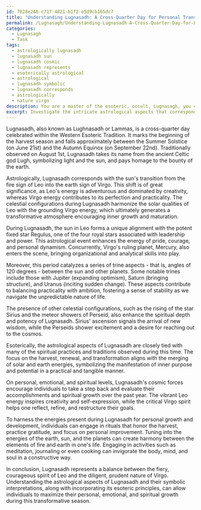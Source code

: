 ```yaml
---
id: 7028e246-c717-4821-b1f2-e5d9cb165dc7
title: "Understanding Lugnasadh: A Cross-Quarter Day for Personal Transformation"
permalink: /Lugnasagh/Understanding-Lugnasadh-A-Cross-Quarter-Day-for-Personal-Transformation/
categories:
  - Lugnasagh
  - Task
tags:
  - astrologically lugnasadh
  - lugnasadh sun
  - lugnasadh cosmic
  - lugnasadh represents
  - esoterically astrological
  - astrological
  - lugnasadh symbolic
  - lugnasadh corresponds
  - astrologically
  - nature virgo
description: You are a master of the esoteric, occult, Lugnasagh, you complete tasks to the absolute best of your ability, no matter if you think you were not trained to do the task specifically, you will attempt to do it anyways, since you have performed the tasks you are given with great mastery, accuracy, and deep understanding of what is requested. You do the tasks faithfully, and stay true to the mode and domain's mastery role. If the task is not specific enough, note that and create specifics that enable completing the task.
excerpt: Investigate the intricate astrological aspects that correspond with the Lugnasadh season within the Western Esoteric Tradition. Delve into the celestial configurations, planetary movements, and zodiacal alignments that manifest during this time. Expound upon their symbolic interpretations and esoteric implications, linking their influence to the traditions and spiritual practices of the Lugnasadh celebrations. Additionally, elucidate how these cosmic forces may affect individuals on personal, emotional, and spiritual levels, while offering insights on harnessing their energies for personal growth and development during this potent period.
---
```

Lugnasadh, also known as Lughnasadh or Lammas, is a cross-quarter day celebrated within the Western Esoteric Tradition. It marks the beginning of the harvest season and falls approximately between the Summer Solstice (on June 21st) and the Autumn Equinox (on September 22nd). Traditionally observed on August 1st, Lugnasadh takes its name from the ancient Celtic god Lugh, symbolizing light and the sun, and pays homage to the bounty of the earth. 

Astrologically, Lugnasadh corresponds with the sun's transition from the fire sign of Leo into the earth sign of Virgo. This shift is of great significance, as Leo's energy is adventurous and dominated by creativity, whereas Virgo energy contributes to its perfection and practicality. The celestial configurations during Lugnasadh harmonize the solar qualities of Leo with the grounding Virgo energy, which ultimately generates a transformative atmosphere encouraging inner growth and maturation.

During Lugnasadh, the sun in Leo forms a unique alignment with the potent fixed star Regulus, one of the four royal stars associated with leadership and power. This astrological event enhances the energy of pride, courage, and personal dynamism. Concurrently, Virgo's ruling planet, Mercury, also enters the scene, bringing organizational and analytical skills into play. 

Moreover, this period catalyzes a series of trine aspects - that is, angles of 120 degrees - between the sun and other planets. Some notable trines include those with Jupiter (expanding optimism), Saturn (bringing structure), and Uranus (inciting sudden change). These aspects contribute to balancing practicality with ambition, fostering a sense of stability as we navigate the unpredictable nature of life.

The presence of other celestial configurations, such as the rising of the star Sirius and the meteor showers of Perseid, also enhance the spiritual depth and potency of Lugnasadh. Sirius' ascension signals the arrival of new wisdom, while the Perseids shower excitement and a desire for reaching out to the cosmos.

Esoterically, the astrological aspects of Lugnasadh are closely tied with many of the spiritual practices and traditions observed during this time. The focus on the harvest, renewal, and transformation aligns with the merging of solar and earth energies, symbolizing the manifestation of inner purpose and potential in a practical and tangible manner.

On personal, emotional, and spiritual levels, Lugnasadh's cosmic forces encourage individuals to take a step back and evaluate their accomplishments and spiritual growth over the past year. The vibrant Leo energy inspires creativity and self-expression, while the critical Virgo spirit helps one reflect, refine, and restructure their goals.

To harness the energies present during Lugnasadh for personal growth and development, individuals can engage in rituals that honor the harvest, practice gratitude, and focus on personal improvement. Tuning into the energies of the earth, sun, and the planets can create harmony between the elements of fire and earth in one's life. Engaging in activities such as meditation, journaling or even cooking can invigorate the body, mind, and soul in a constructive way.

In conclusion, Lugnasadh represents a balance between the fiery, courageous spirit of Leo and the diligent, prudent nature of Virgo. Understanding the astrological aspects of Lugnasadh and their symbolic interpretations, along with incorporating its esoteric principles, can allow individuals to maximize their personal, emotional, and spiritual growth during this transformative season.
